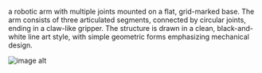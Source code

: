 a robotic arm with multiple joints mounted on a flat, grid-marked base. The arm consists of three articulated segments, connected by circular joints, ending in a claw-like gripper. The structure is drawn in a clean, black-and-white line art style, with simple geometric forms emphasizing mechanical design.



![image alt](https://github.com/MohammedM-git/images/blob/main/iMDyoM49VX.png?raw=true)

